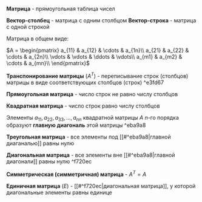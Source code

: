 **Матрица** - прямоугольная таблица чисел

**Вектор-столбец** - матрица с одним столбцом
**Вектор-строка** - матрица с одной строкой

Матрица в общем виде:

$A = 
\begin{pmatrix} 
	a_{11} & a_{12} & \cdots & a_{1n}\\
	a_{21} & a_{22} & \cdots & a_{2n}\\
	\vdots & \vdots & \ddots & \vdots\\
	a_{m1} & a_{m2} & \cdots & a_{mn}\\ 
\end{pmatrix}$

**Транспонирование матрицы** ($A^T$) - переписывание строк (столбцов) матрицы в виде соответствующих столбцов (строк) ^e3fd67

**Прямоугольная матрица** - число строк не равно числу столбцов

**Квадратная матрица**  - число строк равно числу столбцов

Элементы $a_{11}, a_{22} , a_{33}, ..., a_{nn}$ квадратной матрицы $A$ $n$-го порядка образуют
**главную диагональ** этой матрицы ^eba9a8

**Треугольная матрица** - все элементы под [[#^eba9a8|главной диаганалью]] равны нулю

**Диагональная матрица** - все элементы вне [[#^eba9a8|главной диагонали]] равны нулю ^f720ec

**Симметрическая (симметричная) матрица** - $A^T = A$

**Единичная матрица** ($E$) - [[#^f720ec|диагональная матрица]], у которой диагональные элементы равны единице
